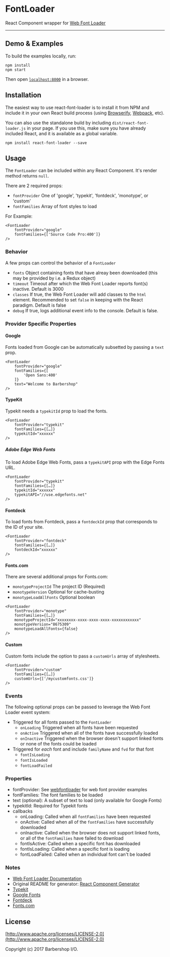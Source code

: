 # FontLoader

React Component wrapper for [Web Font Loader](https://github.com/typekit/webfontloader)

***

## Demo & Examples

To build the examples locally, run:

```
npm install
npm start
```

Then open [`localhost:8000`](http://localhost:8000) in a browser.


## Installation

The easiest way to use react-font-loader is to install it from NPM and include it in your own React build process (using [Browserify](http://browserify.org), [Webpack](http://webpack.github.io/), etc).

You can also use the standalone build by including `dist/react-font-loader.js` in your page. If you use this, make sure you have already included React, and it is available as a global variable.

```
npm install react-font-loader --save
```


## Usage

The `FontLoader` can be included within any React Component. It's render method returns `null`.

There are 2 required props:
* `fontProvider` One of 'google', 'typekit', 'fontdeck', 'monotype', or 'custom'
* `fontFamilies` Array of font styles to load

For Example:
```
<FontLoader
	fontProvider="google"
	fontFamilies={['Source Code Pro:400']}
/>
```

### Behavior

A few props can control the behavior of a `FontLoader`

* `fonts` Object containing fonts that have alreay been downloaded (this may be provided by i.e. a Redux object)
* `timeout` Timeout after which the Web Font Loader reports font(s) inactive. Default is 3000
* `classes` If true, the Web Font Loader will add classes to the `html` element. Recommended to set `false` in keeping with the React paradigm. Default is false
* `debug` If true, logs additional event info to the console. Default is false.

### Provider Specific Properties

#### Google

Fonts loaded from Google can be automatically subsetted by passing a `text` prop.

```
<FontLoader
	fontProvider="google"
	fontFamilies={[
		'Open Sans:400'
	]}
	text="Welcome to Barbershop"
/>
```

#### TypeKit

Typekit needs a `typekitId` prop to load the fonts.

```
<FontLoader
	fontProvider="typekit"
	fontFamilies={[…]}
	typekitId="xxxxxx"
/>
```

##### Adobe Edge Web Fonts

To load Adobe Edge Web Fonts, pass a `typekitAPI` prop with the Edge Fonts URL.

```
<FontLoader
	fontProvider="typekit"
	fontFamilies={[…]}
	typekitId="xxxxxx"
	typekitAPI="//use.edgefonts.net"
/>
```

#### Fontdeck

To load fonts from Fontdeck, pass a `fontdeckId` prop that corresponds to the ID of your site.

```
<FontLoader
	fontProvider="fontdeck"
	fontFamilies={[…]}
	fontdeckId="xxxxxx"
/>
```

#### Fonts.com

There are several additional props for Fonts.com:
* `monotypeProjectId` The project ID (Required)
* `monotypeVersion` Optional for cache-busting
* `monotypeLoadAllFonts` Optional boolean

```
<FontLoader
	fontProvider="monotype"
	fontFamilies={[…]}
	monotypeProjectId="xxxxxxxx-xxxx-xxxx-xxxx-xxxxxxxxxxxx"
	monotypeVersion="8675309"
	monotypeLoadAllFonts={false}
/>
```

#### Custom

Custom fonts include the option to pass a `customUrls` array of stylesheets.

```
<FontLoader
	fontProvider="custom"
	fontFamilies={[…]}
	customUrls={['/mycustomfonts.css']}
/>
```

### Events

The following optional props can be passed to leverage the Web Font Loader event system:

* Triggered for all fonts passed to the `FontLoader`
	* `onLoading` Triggered when all fonts have been requested
	* `onActive` Triggered when all of the fonts have successfully loaded
	* `onInactive` Triggered when the browser doesn't support linked fonts or none of the fonts could be loaded
* Triggered for _each_ font and include `familyName` and `fvd` for that font
	* `fontIsLoading`
	* `fontIsLoaded`
	* `fontLoadFailed`

### Properties

* fontProvider: See [webfontloader](https://github.com/typekit/webfontloader) for web font provider examples
* fontFamilies: The font families to be loaded
* text (optional): A subset of text to load (only available for Google Fonts)
* typekitId: Required for Typekit fonts
* callbacks
	* onLoading: Called when all `fontFamilies` have been requested
	* onActive: Called when all of the `fontFamilies` have successfully downloaded
	* onInactive: Called when the browser does not support linked fonts, or all of the `fontFamilies` have failed to download
	* fontIsActive: Called when a specific font has downloaded
	* fontIsLoading: Called when a specific font is loading
	* fontLoadFailed: Called when an individual font can't be loaded

### Notes

* [Web Font Loader Documentation](https://github.com/typekit/webfontloader)
* Original README for generator: [React Component Generator](https://github.com/JedWatson/generator-react-component)
* [Typekit](https://typekit.com/)
* [Google Fonts](https://fonts.google.com/)
* [Fontdeck](http://fontdeck.com/)
* [Fonts.com](https://www.fonts.com/)

## License

[http://www.apache.org/licenses/LICENSE-2.0](http://www.apache.org/licenses/LICENSE-2.0)

Copyright (c) 2017 Barbershop I/O.
